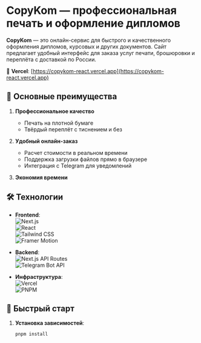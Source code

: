 # CopyKom — профессиональная печать и оформление дипломов


**CopyKom** — это онлайн-сервис для быстрого и качественного оформления дипломов, курсовых и других документов. Сайт предлагает удобный интерфейс для заказа услуг печати, брошюровки и переплёта с доставкой по России.

🚀 **Vercel**: [https://copykom-react.vercel.app](https://copykom-react.vercel.app)

## 🌟 Основные преимущества

1. **Профессиональное качество**  
   - Печать на плотной бумаге 
   - Твёрдый переплёт с тиснением и без

2. **Удобный онлайн-заказ**  
   - Расчет стоимости в реальном времени  
   - Поддержка загрузки файлов прямо в браузере  
   - Интеграция с Telegram для уведомлений

3. **Экономия времени**  

## 🛠 Технологии

- **Frontend**:  
  ![Next.js](https://img.shields.io/badge/Next.js-13.4%2B-black?logo=next.js)  
  ![React](https://img.shields.io/badge/React-18.2%2B-blue?logo=react)  
  ![Tailwind CSS](https://img.shields.io/badge/Tailwind_CSS-3.3%2B-06B6D4?logo=tailwind-css)  
  ![Framer Motion](https://img.shields.io/badge/Framer_Motion-10.12%2B-0055FF)  

- **Backend**:  
  ![Next.js API Routes](https://img.shields.io/badge/Next.js_API_Routes-13.4%2B-black?logo=next.js)  
  ![Telegram Bot API](https://img.shields.io/badge/Telegram_Bot_API-6.7%2B-26A5E4?logo=telegram)  

- **Инфраструктура**:  
  ![Vercel](https://img.shields.io/badge/Vercel-Deployed-black?logo=vercel)  
  ![PNPM](https://img.shields.io/badge/PNPM-8%2B-orange?logo=pnpm)  

## 🚀 Быстрый старт

1. **Установка зависимостей**:
   ```bash
   pnpm install